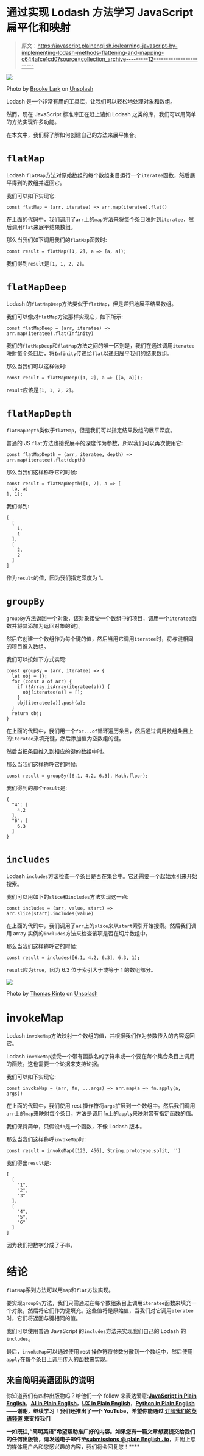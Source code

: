 # 通过实现 Lodash 方法学习 JavaScript 扁平化和映射

> 原文：<https://javascript.plainenglish.io/learning-javascript-by-implementing-lodash-methods-flattening-and-mapping-c644afce1cd0?source=collection_archive---------12----------------------->

![](img/f2a28c21627d6e1fa20ed8f4b847d6da.png)

Photo by [Brooke Lark](https://unsplash.com/@brookelark?utm_source=medium&utm_medium=referral) on [Unsplash](https://unsplash.com?utm_source=medium&utm_medium=referral)

Lodash 是一个非常有用的工具库，让我们可以轻松地处理对象和数组。

然而，现在 JavaScript 标准库正在赶上诸如 Lodash 之类的库，我们可以用简单的方法实现许多功能。

在本文中，我们将了解如何创建自己的方法来展平集合。

# `flatMap`

Lodash `flatMap`方法对原始数组的每个数组条目运行一个`iteratee`函数，然后展平得到的数组并返回它。

我们可以如下实现它:

```
const flatMap = (arr, iteratee) => arr.map(iteratee).flat()
```

在上面的代码中，我们调用了`arr`上的`map`方法来将每个条目映射到`iteratee`，然后调用`flat`来展平结果数组。

那么当我们如下调用我们的`flatMap`函数时:

```
const result = flatMap([1, 2], a => [a, a]);
```

我们得到`result`是`[1, 1, 2, 2]`。

# `flatMapDeep`

Lodash 的`flatMapDeep`方法类似于`flatMap`，但是递归地展平结果数组。

我们可以像对`flatMap`方法那样实现它，如下所示:

```
const flatMapDeep = (arr, iteratee) => arr.map(iteratee).flat(Infinity)
```

我们的`flatMapDeep`和`flatMap`方法之间的唯一区别是，我们在通过调用`iteratee`映射每个条目后，将`Infinity`传递给`flat`以递归展平我们的结果数组。

那么当我们可以这样做时:

```
const result = flatMapDeep([1, 2], a => [[a, a]]);
```

`result`应该是`[1, 1, 2, 2]`。

# `flatMapDepth`

`flatMapDepth`类似于`flatMap`，但是我们可以指定结果数组的展平深度。

普通的 JS `flat`方法也接受展平的深度作为参数，所以我们可以再次使用它:

```
const flatMapDepth = (arr, iteratee, depth) => arr.map(iteratee).flat(depth)
```

那么当我们这样称呼它的时候:

```
const result = flatMapDepth([1, 2], a => [
  [a, a]
], 1);
```

我们得到:

```
[
  [
    1,
    1
  ],
  [
    2,
    2
  ]
]
```

作为`result`的值，因为我们指定深度为 1。

# `groupBy`

`groupBy`方法返回一个对象，该对象接受一个数组中的项目，调用一个`iteratee`函数并将其添加为返回对象的键】。

然后它创建一个数组作为每个键的值，然后当用它调用`iteratee`时，将与键相同的项目推入数组。

我们可以按如下方式实现:

```
const groupBy = (arr, iteratee) => {
  let obj = {};
  for (const a of arr) {
    if (!Array.isArray(iteratee(a))) {
      obj[iteratee(a)] = [];
    }
    obj[iteratee(a)].push(a);
  }
  return obj;
}
```

在上面的代码中，我们用一个`for...of`循环遍历条目，然后通过调用数组条目上的`iteratee`来填充键，然后添加值为空数组的键。

然后当把条目推入到相应的键的数组中时。

那么当我们这样称呼它的时候:

```
const result = groupBy([6.1, 4.2, 6.3], Math.floor);
```

我们得到的那个`result`是:

```
{
  "4": [
    4.2
  ],
  "6": [
    6.3
  ]
}
```

# `includes`

Lodash `includes`方法检查一个条目是否在集合中。它还需要一个起始索引来开始搜索。

我们可以用如下的`slice`和`includes`方法实现这一点:

```
const includes = (arr, value, start) => arr.slice(start).includes(value)
```

在上面的代码中，我们调用了`arr`上的`slice`来从`start`索引开始搜索。然后我们调用 array 实例的`includes`方法来检查该项是否在切片数组中。

那么当我们这样称呼它的时候:

```
const result = includes([6.1, 4.2, 6.3], 6.3, 1);
```

`result`应为`true`，因为 6.3 位于索引大于或等于 1 的数组部分。

![](img/fd9f8f58924e9b4c2327b4fcf32eb5e5.png)

Photo by [Thomas Kinto](https://unsplash.com/@thomaskinto?utm_source=medium&utm_medium=referral) on [Unsplash](https://unsplash.com?utm_source=medium&utm_medium=referral)

# invokeMap

Lodash `invokeMap`方法映射一个数组的值，并根据我们作为参数传入的内容返回它。

Lodash `invokeMap`接受一个带有函数名的字符串或一个要在每个集合条目上调用的函数。这也需要一个论据来支持论据。

我们可以如下实现它:

```
const invokeMap = (arr, fn, ...args) => arr.map(a => fn.apply(a, args))
```

在上面的代码中，我们使用 rest 操作符将`args`扩展到一个数组中。然后我们调用`arr`上的`map`来映射每个条目，方法是调用`fn`上的`apply`来映射带有指定函数的值。

我们保持简单，只假设`fn`是一个函数，不像 Lodash 版本。

那么当我们这样称呼`invokeMap`时:

```
const result = invokeMap([123, 456], String.prototype.split, '')
```

我们得出`result`是:

```
[
  [
    "1",
    "2",
    "3"
  ],
  [
    "4",
    "5",
    "6"
  ]
]
```

因为我们把数字分成了子串。

# 结论

`flatMap`系列方法可以用`map`和`flat`方法实现。

要实现`groupBy`方法，我们只需通过在每个数组条目上调用`iteratee`函数来填充一个对象，然后将它们作为键填充。这些值将是原始值，当我们对它调用`iteratee`时，它们将返回与键相同的值。

我们可以使用普通 JavaScript 的`includes`方法来实现我们自己的 Lodash 的`includes`。

最后，`invokeMap`可以通过使用 rest 操作符将参数分散到一个数组中，然后使用`apply`在每个条目上调用传入的函数来实现。

## 来自简明英语团队的说明

你知道我们有四种出版物吗？给他们一个 follow 来表达爱意:[**JavaScript in Plain English**](https://medium.com/javascript-in-plain-english)，[**AI in Plain English**](https://medium.com/ai-in-plain-english)，[**UX in Plain English**](https://medium.com/ux-in-plain-english)，[**Python in Plain English**](https://medium.com/python-in-plain-english)**——谢谢，继续学习！我们还推出了一个 YouTube，希望你能通过 [**订阅我们的英语频道**](https://www.youtube.com/channel/UCtipWUghju290NWcn8jhyAw) 来支持我们**

**一如既往,“简明英语”希望帮助推广好的内容。如果您有一篇文章想要提交给我们的任何出版物，请发送电子邮件至[**submissions @ plain English . io**](mailto:submissions@plainenglish.io)**，并附上您的媒体用户名和您感兴趣的内容，我们将会回复您！****
